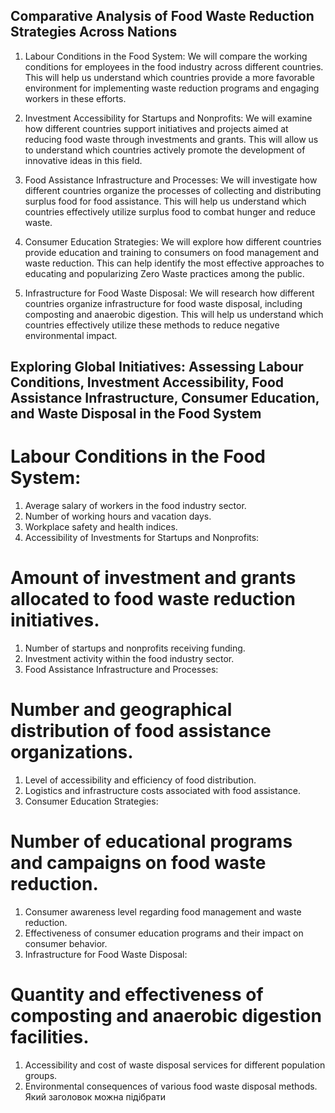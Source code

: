 ## Comparative Analysis of Food Waste Reduction Strategies Across Nations

1. Labour Conditions in the Food System: We will compare the working conditions for employees in the food industry across different countries. This will help us understand which countries provide a more favorable environment for implementing waste reduction programs and engaging workers in these efforts.

2. Investment Accessibility for Startups and Nonprofits: We will examine how different countries support initiatives and projects aimed at reducing food waste through investments and grants. This will allow us to understand which countries actively promote the development of innovative ideas in this field.

3. Food Assistance Infrastructure and Processes: We will investigate how different countries organize the processes of collecting and distributing surplus food for food assistance. This will help us understand which countries effectively utilize surplus food to combat hunger and reduce waste.

4. Consumer Education Strategies: We will explore how different countries provide education and training to consumers on food management and waste reduction. This can help identify the most effective approaches to educating and popularizing Zero Waste practices among the public.

5. Infrastructure for Food Waste Disposal: We will research how different countries organize infrastructure for food waste disposal, including composting and anaerobic digestion. This will help us understand which countries effectively utilize these methods to reduce negative environmental impact.

## Exploring Global Initiatives: Assessing Labour Conditions, Investment Accessibility, Food Assistance Infrastructure, Consumer Education, and Waste Disposal in the Food System

# Labour Conditions in the Food System:

1. Average salary of workers in the food industry sector.
2. Number of working hours and vacation days.
3. Workplace safety and health indices.
4. Accessibility of Investments for Startups and Nonprofits:

# Amount of investment and grants allocated to food waste reduction initiatives.

1. Number of startups and nonprofits receiving funding.
2. Investment activity within the food industry sector.
3. Food Assistance Infrastructure and Processes:

# Number and geographical distribution of food assistance organizations.

1. Level of accessibility and efficiency of food distribution.
2. Logistics and infrastructure costs associated with food assistance.
3. Consumer Education Strategies:

# Number of educational programs and campaigns on food waste reduction.

1. Consumer awareness level regarding food management and waste reduction.
2. Effectiveness of consumer education programs and their impact on consumer behavior.
3. Infrastructure for Food Waste Disposal:

# Quantity and effectiveness of composting and anaerobic digestion facilities.

1. Accessibility and cost of waste disposal services for different population groups.
2. Environmental consequences of various food waste disposal methods. Який заголовок можна підібрати
